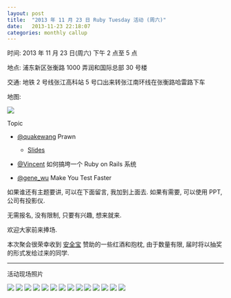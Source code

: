 ```yaml
---
layout: post
title:  "2013 年 11 月 23 日 Ruby Tuesday 活动 (周六)"
date:   2013-11-23 22:18:07
categories: monthly callup
---
```


时间: 2013 年 11 月 23 日(周六) 下午 2 点至 5 点

地点: 浦东新区张衡路 1000 弄润和国际总部 30 号楼

交通: 地铁 2 号线张江高科站 5 号口出来转张江南环线在张衡路哈雷路下车

地图:

![](http://shruby.u.qiniudn.com/201311WeekEnd2013-11-23-2.jpg?imageView/0/w/700)

Topic

  - [@quakewang](http://ruby-china.org/quakewang) Prawn
    - [Slides](http://quake.github.io/slides/prawn/index.html)

  - [@Vincent](http://ruby-china.org/vincent) 如何搞垮一个 Ruby on Rails 系统

  - [@gene_wu](http://ruby-china.org/gene_wu) Make You Test Faster


如果谁还有主题要讲, 可以在下面留言, 我加到上面去. 如果有需要, 可以使用 PPT, 公司有投影仪. 

无需报名, 没有限制, 只要有兴趣, 想来就来.

欢迎大家前来捧场.

本次聚会很荣幸收到 [安全宝](http://anquanbao.com/) 赞助的一些红酒和抱枕, 由于数量有限, 届时将以抽奖的形式发给过来的同学.

---

活动现场照片

<div id="galleria" style="height: 400px">
<img src="http://shruby.u.qiniudn.com/201311WeekEnd2013-11-23-1.jpg?imageView/0/w/700"/>
<img src="http://shruby.u.qiniudn.com/201311WeekEnd2013-11-23 14.09.21.jpg?imageView/0/w/700" />
<img src="http://shruby.u.qiniudn.com/201311WeekEnd2013-11-23 14.09.26.jpg?imageView/0/w/700" />
<img src="http://shruby.u.qiniudn.com/201311WeekEnd2013-11-23 14.09.30.jpg?imageView/0/w/700" />
<img src="http://shruby.u.qiniudn.com/201311WeekEnd2013-11-23 14.44.48.jpg?imageView/0/w/700" />
<img src="http://shruby.u.qiniudn.com/201311WeekEnd2013-11-23 16.01.07.jpg?imageView/0/w/700" />
<img src="http://shruby.u.qiniudn.com/201311WeekEnd2013-11-23 16.39.09.jpg?imageView/0/w/700" />
<img src="http://shruby.u.qiniudn.com/201311WeekEnd2013-11-23 16.39.30.jpg?imageView/0/w/700" />
<img src="http://shruby.u.qiniudn.com/201311WeekEnd2013-11-23 16.43.16.jpg?imageView/0/w/700" />
<img src="http://shruby.u.qiniudn.com/201311WeekEnd2013-11-23 16.43.17-1.jpg?imageView/0/w/700" />
<img src="http://shruby.u.qiniudn.com/201311WeekEnd2013-11-23 16.43.17-2.jpg?imageView/0/w/700" />
<img src="http://shruby.u.qiniudn.com/201311WeekEnd2013-11-23 16.43.19-1.jpg?imageView/0/w/700" />
<img src="http://shruby.u.qiniudn.com/201311WeekEnd2013-11-23 16.43.19-2.jpg?imageView/0/w/700" />
<img src="http://shruby.u.qiniudn.com/201311WeekEnd2013-11-23 17.11.35.jpg?imageView/0/w/700" />

</div>
<!-- START: galleria -->
<script type="text/javascript">
  Galleria.loadTheme('/assets/galleria/themes/classic/galleria.classic.min.js');
  Galleria.run('#galleria');
</script>
<!-- END: galleria -->
